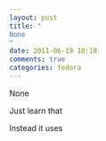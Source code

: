 ```yaml
---
layout: post
title: "
None
"
date: 2011-06-19 10:10
comments: true
categories: fedora
---
```


None


Just learn that 


Instead it uses 

